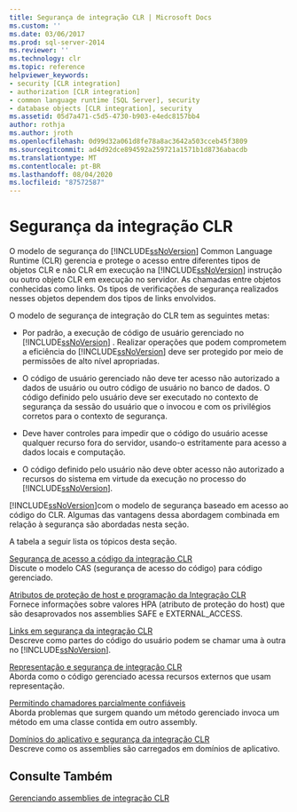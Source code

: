 ```yaml
---
title: Segurança de integração CLR | Microsoft Docs
ms.custom: ''
ms.date: 03/06/2017
ms.prod: sql-server-2014
ms.reviewer: ''
ms.technology: clr
ms.topic: reference
helpviewer_keywords:
- security [CLR integration]
- authorization [CLR integration]
- common language runtime [SQL Server], security
- database objects [CLR integration], security
ms.assetid: 05d7a471-c5d5-4730-b903-e4edc8157bb4
author: rothja
ms.author: jroth
ms.openlocfilehash: 0d99d32a061d8fe78a8ac3642a503cceb45f3809
ms.sourcegitcommit: ad4d92dce894592a259721a1571b1d8736abacdb
ms.translationtype: MT
ms.contentlocale: pt-BR
ms.lasthandoff: 08/04/2020
ms.locfileid: "87572587"
---
```

# <a name="clr-integration-security"></a>Segurança da integração CLR
  O modelo de segurança do [!INCLUDE[ssNoVersion](../../../includes/dnprdnshort-md.md)] Common Language Runtime (CLR) gerencia e protege o acesso entre diferentes tipos de objetos CLR e não CLR em execução na [!INCLUDE[ssNoVersion](../../../includes/tsql-md.md)] instrução ou outro objeto CLR em execução no servidor. As chamadas entre objetos conhecidas como links. Os tipos de verificações de segurança realizados nesses objetos dependem dos tipos de links envolvidos.  
  
 O modelo de segurança de integração do CLR tem as seguintes metas:  
  
-   Por padrão, a execução de código de usuário gerenciado no [!INCLUDE[ssNoVersion](../../../includes/ssnoversion-md.md)] . Realizar operações que podem comprometem a eficiência do [!INCLUDE[ssNoVersion](../../../includes/ssnoversion-md.md)] deve ser protegido por meio de permissões de alto nível apropriadas.  
  
-   O código de usuário gerenciado não deve ter acesso não autorizado a dados de usuário ou outro código de usuário no banco de dados. O código definido pelo usuário deve ser executado no contexto de segurança da sessão do usuário que o invocou e com os privilégios corretos para o contexto de segurança.  
  
-   Deve haver controles para impedir que o código do usuário acesse qualquer recurso fora do servidor, usando-o estritamente para acesso a dados locais e computação.  
  
-   O código definido pelo usuário não deve obter acesso não autorizado a recursos do sistema em virtude da execução no processo do [!INCLUDE[ssNoVersion](../../../includes/ssnoversion-md.md)].  
  
 [!INCLUDE[ssNoVersion](../../../includes/ssnoversion-md.md)]com o modelo de segurança baseado em acesso ao código do CLR. Algumas das vantagens dessa abordagem combinada em relação à segurança são abordadas nesta seção.  
  
 A tabela a seguir lista os tópicos desta seção.  
  
 [Segurança de acesso a código da integração CLR](clr-integration-code-access-security.md)  
 Discute o modelo CAS (segurança de acesso do código) para código gerenciado.  
  
 [Atributos de proteção de host e programação da Integração CLR](../../clr-integration-security-host-protection-attributes/host-protection-attributes-and-clr-integration-programming.md)  
 Fornece informações sobre valores HPA (atributo de proteção do host) que são desaprovados nos assemblies SAFE e EXTERNAL_ACCESS.  
  
 [Links em segurança da integração CLR](../../../database-engine/dev-guide/links-in-clr-integration-security.md)  
 Descreve como partes do código do usuário podem se chamar uma à outra no [!INCLUDE[ssNoVersion](../../../includes/ssnoversion-md.md)].  
  
 [Representação e segurança de integração CLR](../../../database-engine/dev-guide/impersonation-and-clr-integration-security.md)  
 Aborda como o código gerenciado acessa recursos externos que usam representação.  
  
 [Permitindo chamadores parcialmente confiáveis](../../../database-engine/dev-guide/allowing-partially-trusted-callers.md)  
 Aborda problemas que surgem quando um método gerenciado invoca um método em uma classe contida em outro assembly.  
  
 [Domínios do aplicativo e segurança da integração CLR](../../../database-engine/dev-guide/application-domains-and-clr-integration-security.md)  
 Descreve como os assemblies são carregados em domínios de aplicativo.  
  
## <a name="see-also"></a>Consulte Também  
 [Gerenciando assemblies de integração CLR](../assemblies/managing-clr-integration-assemblies.md)  
  
  
